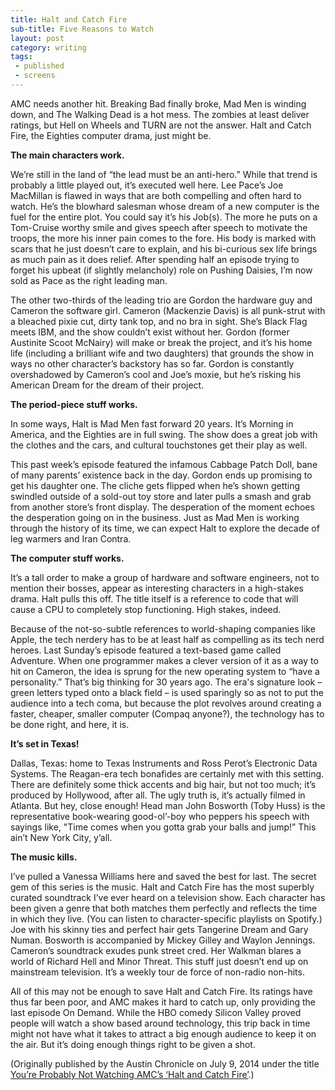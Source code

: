 ```yaml
---
title: Halt and Catch Fire
sub-title: Five Reasons to Watch
layout: post
category: writing
tags:
 - published
 - screens
---
```

AMC needs another hit. Breaking Bad finally broke, Mad Men is winding down, and The Walking Dead is a hot mess. The zombies at least deliver ratings, but Hell on Wheels and TURN are not the answer. Halt and Catch Fire, the Eighties computer drama, just might be.

**The main characters work.**

We’re still in the land of “the lead must be an anti-hero.” While that trend is probably a little played out, it’s executed well here. Lee Pace’s Joe MacMillan is flawed in ways that are both compelling and often hard to watch. He’s the blowhard salesman whose dream of a new computer is the fuel for the entire plot. You could say it’s his Job(s). The more he puts on a Tom-Cruise worthy smile and gives speech after speech to motivate the troops, the more his inner pain comes to the fore. His body is marked with scars that he just doesn’t care to explain, and his bi-curious sex life brings as much pain as it does relief. After spending half an episode trying to forget his upbeat (if slightly melancholy) role on Pushing Daisies, I’m now sold as Pace as the right leading man.

The other two-thirds of the leading trio are Gordon the hardware guy and Cameron the software girl. Cameron (Mackenzie Davis) is all punk-strut with a bleached pixie cut, dirty tank top, and no bra in sight. She’s Black Flag meets IBM, and the show couldn’t exist without her. Gordon (former Austinite Scoot McNairy) will make or break the project, and it’s his home life (including a brilliant wife and two daughters) that grounds the show in ways no other character’s backstory has so far. Gordon is constantly overshadowed by Cameron’s cool and Joe’s moxie, but he’s risking his American Dream for the dream of their project.

**The period-piece stuff works.**

In some ways, Halt is Mad Men fast forward 20 years. It’s Morning in America, and the Eighties are in full swing. The show does a great job with the clothes and the cars, and cultural touchstones get their play as well.

This past week’s episode featured the infamous Cabbage Patch Doll, bane of many parents’ existence back in the day. Gordon ends up promising to get his daughter one. The cliche gets flipped when he’s shown getting swindled outside of a sold-out toy store and later pulls a smash and grab from another store’s front display. The desperation of the moment echoes the desperation going on in the business. Just as Mad Men is working through the history of its time, we can expect Halt to explore the decade of leg warmers and Iran Contra.

**The computer stuff works.**

It’s a tall order to make a group of hardware and software engineers, not to mention their bosses, appear as interesting characters in a high-stakes drama. Halt pulls this off. The title itself is a reference to code that will cause a CPU to completely stop functioning. High stakes, indeed.

Because of the not-so-subtle references to world-shaping companies like Apple, the tech nerdery has to be at least half as compelling as its tech nerd heroes. Last Sunday’s episode featured a text-based game called Adventure. When one programmer makes a clever version of it as a way to hit on Cameron, the idea is sprung for the new operating system to “have a personality.” That’s big thinking for 30 years ago. The era's signature look – green letters typed onto a black field – is used sparingly so as not to put the audience into a tech coma, but because the plot revolves around creating a faster, cheaper, smaller computer (Compaq anyone?), the technology has to be done right, and here, it is.

**It’s set in Texas!**

Dallas, Texas: home to Texas Instruments and Ross Perot’s Electronic Data Systems. The Reagan-era tech bonafides are certainly met with this setting. There are definitely some thick accents and big hair, but not too much; it’s produced by Hollywood, after all. The ugly truth is, it’s actually filmed in Atlanta. But hey, close enough! Head man John Bosworth (Toby Huss) is the representative book-wearing good-ol’-boy who peppers his speech with sayings like, "Time comes when you gotta grab your balls and jump!” This ain’t New York City, y’all.

**The music kills.**

I’ve pulled a Vanessa Williams here and saved the best for last. The secret gem of this series is the music. Halt and Catch Fire has the most superbly curated soundtrack I’ve ever heard on a television show. Each character has been given a genre that both matches them perfectly and reflects the time in which they live. (You can listen to character-specific playlists on Spotify.) Joe with his skinny ties and perfect hair gets Tangerine Dream and Gary Numan. Bosworth is accompanied by Mickey Gilley and Waylon Jennings. Cameron’s soundtrack exudes punk street cred. Her Walkman blares a world of Richard Hell and Minor Threat. This stuff just doesn’t end up on mainstream television. It’s a weekly tour de force of non-radio non-hits.

All of this may not be enough to save Halt and Catch Fire. Its ratings have thus far been poor, and AMC makes it hard to catch up, only providing the last episode On Demand. While the HBO comedy Silicon Valley proved people will watch a show based around technology, this trip back in time might not have what it takes to attract a big enough audience to keep it on the air. But it’s doing enough things right to be given a shot.

(Originally published by the Austin Chronicle on July 9, 2014 under the title [You’re Probably Not Watching AMC’s ‘Halt and Catch Fire’](http://www.austinchronicle.com/daily/screens/2014-07-09/youre-probably-not-watching-amcs-halt-and-catch-fire/).)